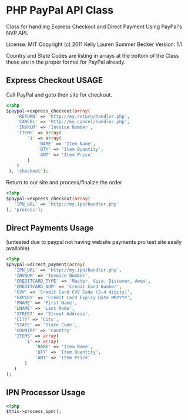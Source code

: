 PHP PayPal API Class
====================
Class for handling Express Checkout and Direct Payment Using PayPal's NVP API.

License: MIT Copyright (c) 2011 Kelly Lauren Summer Becker
Version: 1.1

Country and State Codes are listing in arrays at the bottom of the Class these are in the proper format for PayPal already.

## Express Checkout USAGE
Call PayPal and goto their site for checkout.

```php
<?php
$paypal->express_checkout(array(
	'RETURN' => 'http://my.return/handler.php',
 	'CANCEL' => 'http://my.cancel/handler.php',
 	'INVNUM' => 'Invoice Number',
 	'ITEMS' => array(
 		'1' => array(
 			'NAME' => 'Item Name',
 			'QTY' => 'Item Quantity',
 			'AMT' => 'Item Price'
 		)
 	)
 ), 'checkout');
 ```

 Return to our site and process/finalize the order
 
 ```php
 <?php
 $paypal->express_checkout(array(
 	'IPN_URL' => 'http://my.ipn/handler.php'
 ), 'process');
 ```

## Direct Payments Usage
 (untested due to paypal not having website payments pro test site easily available)

 ```php
 <?php
 $paypal->direct_payment(array(
 	'IPN_URL' => 'http://my.ipn/handler.php',
 	'INVNUM' => 'Invoice Number',
	'CREDITCARD_TYPE' => 'Master, Visa, Discover, Amex',
 	'CREDITCARD_NUM' => 'Credit Card Number',
 	'CVV' => 'Credit Card CVV Code (3-4 digits)',
 	'EXPIRY' => 'Credit Card Expiry Date MMYYYY',
 	'FNAME' => 'First Name',
 	'LNAME' => 'Last Name',
 	'STREET' => 'Street Address',
 	'CITY' => 'City',
 	'STATE' => 'State Code',
 	'COUNTRY' => 'Country'
 	'ITEMS' => array(
 		'1' => array(
 			'NAME' => 'Item Name',
 			'QTY' => 'Item Quantity',
 			'AMT' => 'Item Price'
 		)
 	)
);
```

## IPN Processor Usage

```php
<?php
$this->process_ipn();
```